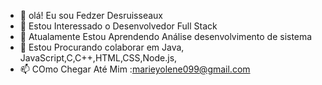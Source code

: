 - 👋 olá! Eu sou Fedzer Desruisseaux
- 👀 Estou Interessado o Desenvolvedor Full Stack
- 🌱 Atualamente Estou Aprendendo Análise desenvolvimento de sistema  
- 💞️ Estou Procurando colaborar em Java, JavaScript,C,C++,HTML,CSS,Node.js,
- 📫 COmo Chegar Até Mim :marieyolene099@gmail.com

<!---
FedzerDesruisseaux/FedzerDesruisseaux is a ✨ special ✨ repository because its `README.md` (this file) appears on your GitHub profile.
You can click the Preview link to take a look at your changes.
--->
